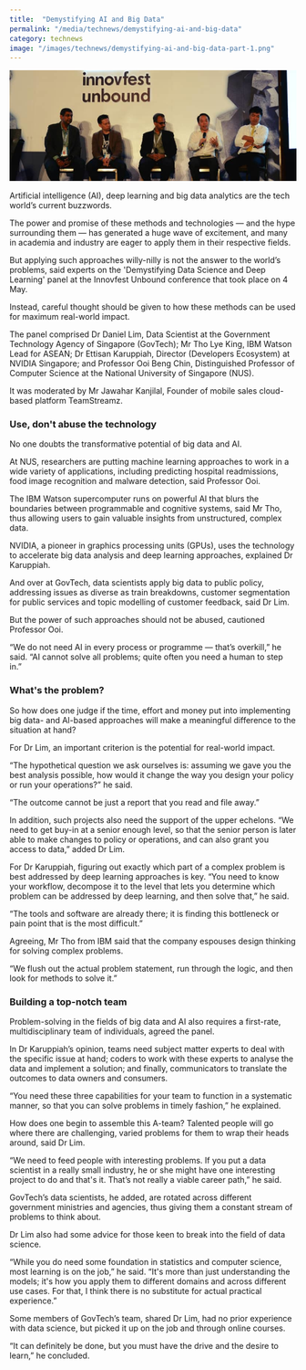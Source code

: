 ```yaml
---
title:  "Demystifying AI and Big Data"
permalink: "/media/technews/demystifying-ai-and-big-data"
category: technews
image: "/images/technews/demystifying-ai-and-big-data-part-1.png"
---
```


![demystifying AI and big data](/images/technews/demystifying-ai-and-big-data-part-1.png)

Artificial intelligence (AI), deep learning and big data analytics are the tech world’s current buzzwords.

The power and promise of these methods and technologies — and the hype surrounding them — has generated a huge wave of excitement, and many in academia and industry are eager to apply them in their respective fields.

But applying such approaches willy-nilly is not the answer to the world’s problems, said experts on the 'Demystifying Data Science and Deep Learning' panel at the Innovfest Unbound conference that took place on 4 May.

Instead, careful thought should be given to how these methods can be used for maximum real-world impact.

The panel comprised Dr Daniel Lim, Data Scientist at the Government Technology Agency of Singapore (GovTech); Mr Tho Lye King, IBM Watson Lead for ASEAN; Dr Ettisan Karuppiah, Director (Developers Ecosystem) at NVIDIA Singapore; and Professor Ooi Beng Chin, Distinguished Professor of Computer Science at the National University of Singapore (NUS).

It was moderated by Mr Jawahar Kanjilal, Founder of mobile sales cloud-based platform TeamStreamz.

### **Use, don't abuse the technology**

No one doubts the transformative potential of big data and AI.

At NUS, researchers are putting machine learning approaches to work in a wide variety of applications, including predicting hospital readmissions, food image recognition and malware detection, said Professor Ooi.

The IBM Watson supercomputer runs on powerful AI that blurs the boundaries between programmable and cognitive systems, said Mr Tho, thus allowing users to gain valuable insights from unstructured, complex data.

NVIDIA, a pioneer in graphics processing units (GPUs), uses the technology to accelerate big data analysis and deep learning approaches, explained Dr Karuppiah.

And over at GovTech, data scientists apply big data to public policy, addressing issues as diverse as train breakdowns, customer segmentation for public services and topic modelling of customer feedback, said Dr Lim.

But the power of such approaches should not be abused, cautioned Professor Ooi.

“We do not need AI in every process or programme — that’s overkill,” he said. “AI cannot solve all problems; quite often you need a human to step in.”

### **What's the problem?**
So how does one judge if the time, effort and money put into implementing big data- and AI-based approaches will make a meaningful difference to the situation at hand?

For Dr Lim, an important criterion is the potential for real-world impact.

“The hypothetical question we ask ourselves is: assuming we gave you the best analysis possible, how would it change the way you design your policy or run your operations?” he said.

“The outcome cannot be just a report that you read and file away.”

In addition, such projects also need the support of the upper echelons. “We need to get buy-in at a senior enough level, so that the senior person is later able to make changes to policy or operations, and can also grant you access to data,” added Dr Lim.

For Dr Karuppiah, figuring out exactly which part of a complex problem is best addressed by deep learning approaches is key. “You need to know your workflow, decompose it to the level that lets you determine which problem can be addressed by deep learning, and then solve that,” he said.

“The tools and software are already there; it is finding this bottleneck or pain point that is the most difficult.”

Agreeing, Mr Tho from IBM said that the company espouses design thinking for solving complex problems.

“We flush out the actual problem statement, run through the logic, and then look for methods to solve it.”

### **Building a top-notch team**
Problem-solving in the fields of big data and AI also requires a first-rate, multidisciplinary team of individuals, agreed the panel.

In Dr Karuppiah’s opinion, teams need subject matter experts to deal with the specific issue at hand; coders to work with these experts to analyse the data and implement a solution; and finally, communicators to translate the outcomes to data owners and consumers.

“You need these three capabilities for your team to function in a systematic manner, so that you can solve problems in timely fashion,” he explained.

How does one begin to assemble this A-team? Talented people will go where there are challenging, varied problems for them to wrap their heads around, said Dr Lim.

“We need to feed people with interesting problems. If you put a data scientist in a really small industry, he or she might have one interesting project to do and that's it. That’s not really a viable career path,” he said.

GovTech’s data scientists, he added, are rotated across different government ministries and agencies, thus giving them a constant stream of problems to think about.

Dr Lim also had some advice for those keen to break into the field of data science.

“While you do need some foundation in statistics and computer science, most learning is on the job,” he said. “It's more than just understanding the models; it's how you apply them to different domains and across different use cases. For that, I think there is no substitute for actual practical experience.”

Some members of GovTech’s team, shared Dr Lim, had no prior experience with data science, but picked it up on the job and through online courses.

“It can definitely be done, but you must have the drive and the desire to learn,” he concluded.
